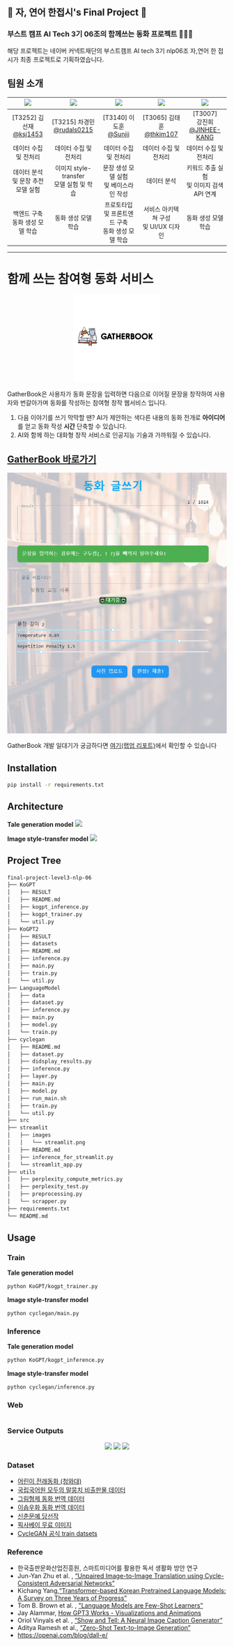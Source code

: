##  :penguin: 자, 연어 한접시's Final Project :penguin:
### 부스트 캠프 AI Tech 3기 06조의 함께쓰는 동화 프로젝트 :green_book::orange_book::blue_book:

해당 프로젝트는 네이버 커넥트재단의 부스트캠프 AI tech 3기 nlp06조 자,연어 한 접시가 최종 프로젝트로 기획하였습니다.

## 팀원 소개
|<img src="https://avatars.githubusercontent.com/u/86389775?v=4" width = 80>|<img src="https://avatars.githubusercontent.com/u/63946027?v=4" width=80>|<img src="https://avatars.githubusercontent.com/u/56011433?v=4" width=80>|<img src="https://avatars.githubusercontent.com/u/30717355?v=4" width=80>|<img src="https://avatars.githubusercontent.com/u/52444343?v=4" width=80>|
| :--------: | :--------: | :--------: | :--------: | :--------: |
|[T3252] 김선재<br>[@ksj1453](https://github.com/ksj1453)|[T3215] 차경민<br>[@rudals0215](https://github.com/rudals0215)|[T3140] 이도훈<br>[@Sunjii](https://github.com/Sunjii)|[T3065] 김태훈<br>[@thkim107](https://github.com/thkim107)|[T3007] <br> 강진희<br>[@JINHEE-KANG](https://github.com/JINHEE-KANG)|
|데이터 수집 및 전처리|데이터 수집 및 전처리|데이터 수집 및 전처리|데이터 수집 및 전처리|데이터 수집 및 전처리|
|데이터 분석 <br>및 문장 추천 모델 실험|이미지 style-transfer <br>모델 실험 및 학습|문장 생성 모델 실험 <br>및 베이스라인 작성|데이터 분석|키워드 추출 실험<br>및 이미지 검색 API 연계|
|백엔드 구축<br>동화 생성 모델 학습|동화 생성 모델 학습|프로토타입 및 프론트엔드 구축<br>동화 생성 모델 학습|서비스 아키텍쳐 구성<br>및 UI/UX 디자인|동화 생성 모델 학습|


---
# 함께 쓰는 참여형 동화 서비스 
<p align="center">
    <img src=src/logo.png style="display: inline">
</p>

GatherBook은 사용자가 동화 문장을 입력하면 다음으로 이어질 문장을 창작하여 사용자와 번갈아가며 동화를 작성하는 참여형 창작 웹서비스 입니다.

1. 다음 이야기를 쓰기 막막할 땐? AI가 제안하는 색다른 내용의 동화 전개로 **아이디어**를 얻고 동화 작성 **시간** 단축할 수 있습니다.
2. AI와 함께 하는 대화형 창작 서비스로 인공지능 기술과 가까워질 수 있습니다.



## [GatherBook 바로가기](http://gather-book-front.herokuapp.com/)
<p align="center">
  <img src=src/demo.gif />
</p>

GatherBook 개발 일대기가 궁금하다면 [여기(랩업 리포트)](src/wrapupreport.pdf)에서 확인할 수 있습니다

## Installation
```bash
pip install -r requirements.txt
```

## Architecture
**Tale generation model**
![](src/gpt-3.png)

**Image style-transfer model**
![](src/cyclegan.png)

## Project Tree
```bash
final-project-level3-nlp-06
├── KoGPT
│   ├── RESULT
│   ├── README.md
│   ├── kogpt_inference.py
│   ├── kogpt_trainer.py
│   └── util.py
├── KoGPT2
│   ├── RESULT
│   ├── datasets
│   ├── README.md
│   ├── inference.py
│   ├── main.py
│   ├── train.py
│   └── util.py
├── LanguageModel
│   ├── data
│   ├── dataset.py
│   ├── inference.py
│   ├── main.py
│   ├── model.py
│   └── train.py
├── cyclegan
│   ├── README.md
│   ├── dataset.py
│   ├── didsplay_results.py
│   ├── inference.py
│   ├── layer.py
│   ├── main.py
│   ├── model.py
│   ├── run_main.sh
│   ├── train.py
│   └── util.py
├── src
├── streamlit
│   ├── images
│   │   └── streamlit.png
│   ├── README.md
│   ├── inference_for_streamlit.py
│   └── streamlit_app.py
├── utils
│   ├── perplexity_compute_metrics.py
│   ├── perplexity_test.py
│   ├── preprocessing.py
│   └── scrapper.py
├── requirements.txt
└── README.md
```

## Usage
### Train
**Tale generation model**
```bash
python KoGPT/kogpt_trainer.py
```

**Image style-transfer model**
```bash
python cyclegan/main.py
```

### Inference
**Tale generation model**
```bash
python KoGPT/kogpt_inference.py
```

**Image style-transfer model**
```bash
python cyclegan/inference.py
```


### Web
```bash

```


### Service Outputs
<p align="center">
    <img src= style="display: inline" width=>
    <img src= style="display: inline" width=>
    <img src= style="display: inline" width=>
</p>

### Dataset
- [어린이 전래동화 (청와대)](http://18children.president.pa.go.kr/our_space/fairy_tales.php)
- [국립국어원 모두의 말뭉치 비출판물 데이터](https://corpus.korean.go.kr/)
- [그림형제 동화 번역 데이터](https://m.blog.naver.com/osy2201/221179543994)
- [이솝우화 동화 번역 데이터](https://m.blog.naver.com/osy2201/221183426988)
- [신춘문예 당선작]()
- [픽사베이 무료 이미지](https://pixabay.com/)
- [CycleGAN 공식 train datsets](https://people.eecs.berkeley.edu/~taesung_park/CycleGAN/datasets/)

### Reference
- 한국출판문화산업진흥원, 스마트미디어를 활용한 독서 생활화 방안 연구
- Jun-Yan Zhu et al. , [“Unpaired Image-to-Image Translation using Cycle-Consistent Adversarial Networks”](https://arxiv.org/pdf/1703.10593)
- Kichang Yang,[“Transformer-based Korean Pretrained Language Models: A Survey on Three Years of Progress”](https://arxiv.org/pdf/2112.03014)
- Tom B. Brown et al. , ["Language Models are Few-Shot Learners"](https://arxiv.org/pdf/2005.14165.pdf)
- Jay Alammar, [How GPT3 Works - Visualizations and Animations](https://jalammar.github.io/how-gpt3-works-visualizations-animations/)
- Oriol Vinyals et al. , [“Show and Tell: A Neural Image Caption Generator”](https://arxiv.org/pdf/1411.4555.pdf)
- Aditya Ramesh et al., [“Zero-Shot Text-to-Image Generation”](https://arxiv.org/pdf/2102.12092)
- https://openai.com/blog/dall-e/
